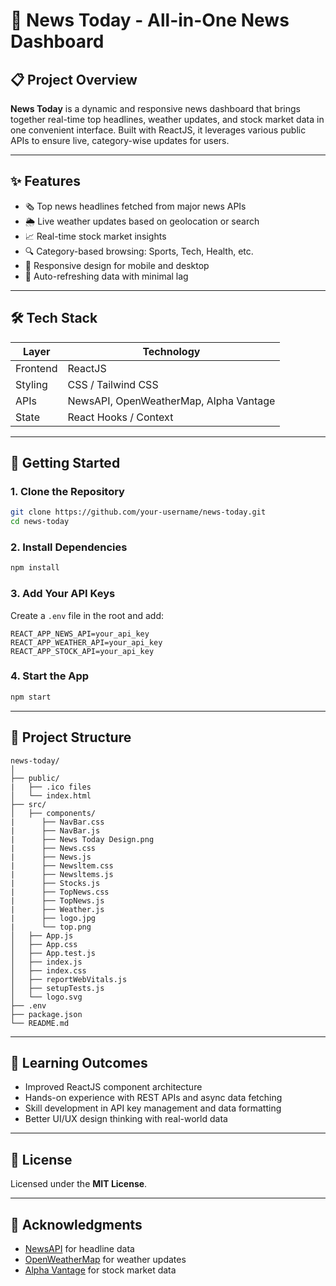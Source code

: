 # 📰 News Today - All-in-One News Dashboard



## 📋 Project Overview

**News Today** is a dynamic and responsive news dashboard that brings together real-time top headlines, weather updates, and stock market data in one convenient interface. Built with ReactJS, it leverages various public APIs to ensure live, category-wise updates for users.

---

## ✨ Features

* 🗞️ Top news headlines fetched from major news APIs
* 🌦️ Live weather updates based on geolocation or search
* 📈 Real-time stock market insights
* 🔍 Category-based browsing: Sports, Tech, Health, etc.
* 📱 Responsive design for mobile and desktop
* 🔄 Auto-refreshing data with minimal lag

---

## 🛠️ Tech Stack

| Layer    | Technology                             |
| -------- | -------------------------------------- |
| Frontend | ReactJS                                |
| Styling  | CSS / Tailwind CSS                     |
| APIs     | NewsAPI, OpenWeatherMap, Alpha Vantage |
| State    | React Hooks / Context                  |

---

## 🚀 Getting Started

### 1. Clone the Repository

```bash
git clone https://github.com/your-username/news-today.git
cd news-today
```

### 2. Install Dependencies

```bash
npm install
```

### 3. Add Your API Keys

Create a `.env` file in the root and add:

```
REACT_APP_NEWS_API=your_api_key
REACT_APP_WEATHER_API=your_api_key
REACT_APP_STOCK_API=your_api_key
```

### 4. Start the App

```bash
npm start
```

---

## 📁 Project Structure

```
news-today/
│
├── public/
|   ├── .ico files
│   └── index.html
├── src/
│   ├── components/
|      ├── NavBar.css
|      ├── NavBar.js
|      ├── News Today Design.png
|      ├── News.css
|      ├── News.js
|      ├── Newsltem.css
|      ├── Newsltems.js
|      ├── Stocks.js
|      ├── TopNews.css
|      ├── TopNews.js
|      ├── Weather.js
|      ├── logo.jpg
|      └── top.png
│   ├── App.js
│   ├── App.css
│   ├── App.test.js
│   ├── index.js
│   ├── index.css
│   ├── reportWebVitals.js
│   ├── setupTests.js
│   └── logo.svg
├── .env
├── package.json
└── README.md
```

---

## 🧠 Learning Outcomes

* Improved ReactJS component architecture
* Hands-on experience with REST APIs and async data fetching
* Skill development in API key management and data formatting
* Better UI/UX design thinking with real-world data

---

## 📄 License

Licensed under the **MIT License**.

---

## 🙌 Acknowledgments

* [NewsAPI](https://newsapi.org/) for headline data
* [OpenWeatherMap](https://openweathermap.org/) for weather updates
* [Alpha Vantage](https://www.alphavantage.co/) for stock market data

